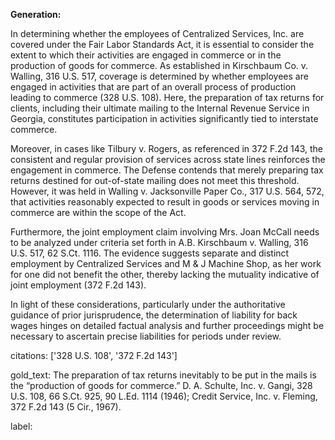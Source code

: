 **Generation:**

In determining whether the employees of Centralized Services, Inc. are covered under the Fair Labor Standards Act, it is essential to consider the extent to which their activities are engaged in commerce or in the production of goods for commerce. As established in Kirschbaum Co. v. Walling, 316 U.S. 517, coverage is determined by whether employees are engaged in activities that are part of an overall process of production leading to commerce (328 U.S. 108). Here, the preparation of tax returns for clients, including their ultimate mailing to the Internal Revenue Service in Georgia, constitutes participation in activities significantly tied to interstate commerce.

Moreover, in cases like Tilbury v. Rogers, as referenced in 372 F.2d 143, the consistent and regular provision of services across state lines reinforces the engagement in commerce. The Defense contends that merely preparing tax returns destined for out-of-state mailing does not meet this threshold. However, it was held in Walling v. Jacksonville Paper Co., 317 U.S. 564, 572, that activities reasonably expected to result in goods or services moving in commerce are within the scope of the Act.

Furthermore, the joint employment claim involving Mrs. Joan McCall needs to be analyzed under criteria set forth in A.B. Kirschbaum v. Walling, 316 U.S. 517, 62 S.Ct. 1116. The evidence suggests separate and distinct employment by Centralized Services and M & J Machine Shop, as her work for one did not benefit the other, thereby lacking the mutuality indicative of joint employment (372 F.2d 143).

In light of these considerations, particularly under the authoritative guidance of prior jurisprudence, the determination of liability for back wages hinges on detailed factual analysis and further proceedings might be necessary to ascertain precise liabilities for periods under review.

citations: ['328 U.S. 108', '372 F.2d 143']

gold_text: The preparation of tax returns inevitably to be put in the mails is the “production of goods for commerce.” D. A. Schulte, Inc. v. Gangi, 328 U.S. 108, 66 S.Ct. 925, 90 L.Ed. 1114 (1946); Credit Service, Inc. v. Fleming, 372 F.2d 143 (5 Cir., 1967).

label: 